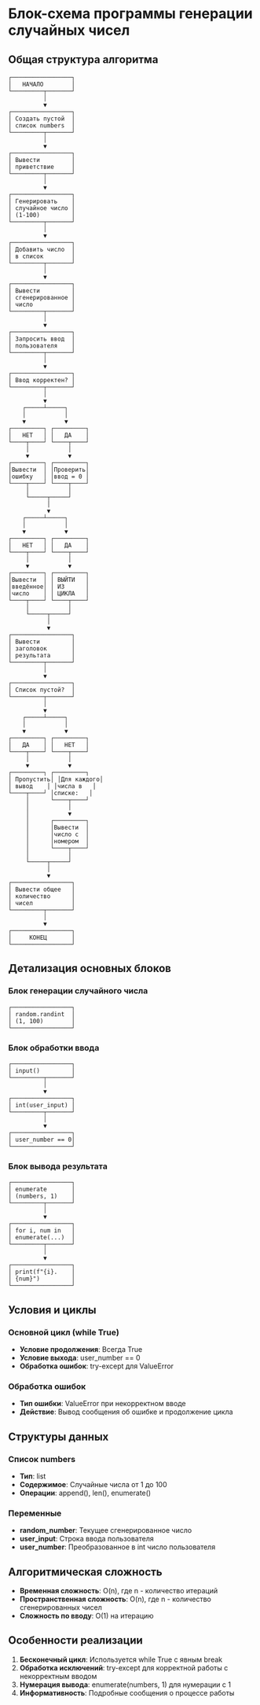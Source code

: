 # Блок-схема программы генерации случайных чисел

## Общая структура алгоритма

```
┌─────────────────┐
│   НАЧАЛО        │
└─────────┬───────┘
          │
          ▼
┌─────────────────┐
│ Создать пустой  │
│ список numbers  │
└─────────┬───────┘
          │
          ▼
┌─────────────────┐
│ Вывести         │
│ приветствие     │
└─────────┬───────┘
          │
          ▼
┌─────────────────┐
│ Генерировать    │
│ случайное число │
│ (1-100)         │
└─────────┬───────┘
          │
          ▼
┌─────────────────┐
│ Добавить число  │
│ в список        │
└─────────┬───────┘
          │
          ▼
┌─────────────────┐
│ Вывести         │
│ сгенерированное │
│ число           │
└─────────┬───────┘
          │
          ▼
┌─────────────────┐
│ Запросить ввод  │
│ пользователя    │
└─────────┬───────┘
          │
          ▼
┌─────────────────┐
│ Ввод корректен? │
└─────────┬───────┘
          │
          ▼
    ┌─────┴─────┐
    │           │
    ▼           ▼
┌─────────┐ ┌─────────┐
│   НЕТ   │ │   ДА    │
└────┬────┘ └────┬────┘
     │           │
     ▼           ▼
┌─────────┐ ┌─────────┐
│Вывести  │ │Проверить│
│ошибку   │ │ввод = 0 │
└────┬────┘ └────┬────┘
     │           │
     └─────┬─────┘
           │
           ▼
    ┌─────┴─────┐
    │           │
    ▼           ▼
┌─────────┐ ┌─────────┐
│   НЕТ   │ │   ДА    │
└────┬────┘ └────┬────┘
     │           │
     ▼           ▼
┌─────────┐ ┌─────────┐
│Вывести  │ │ ВЫЙТИ   │
│введённое│ │ ИЗ      │
│число    │ │ ЦИКЛА   │
└────┬────┘ └────┬────┘
     │           │
     └─────┬─────┘
           │
           ▼
┌─────────────────┐
│ Вывести         │
│ заголовок       │
│ результата      │
└─────────┬───────┘
          │
          ▼
┌─────────────────┐
│ Список пустой?  │
└─────────┬───────┘
          │
          ▼
    ┌─────┴─────┐
    │           │
    ▼           ▼
┌─────────┐ ┌─────────┐
│   ДА    │ │   НЕТ   │
└────┬────┘ └────┬────┘
     │           │
     ▼           ▼
┌─────────┐ ┌─────────┐
│ Пропустить│ │Для каждого│
│ вывод    │ │числа в   │
└────┬────┘ │списке:   │
     │      └────┬────┘
     │           │
     │           ▼
     │      ┌─────────┐
     │      │Вывести  │
     │      │число с  │
     │      │номером  │
     │      └────┬────┘
     │           │
     └─────┬─────┘
           │
           ▼
┌─────────────────┐
│ Вывести общее   │
│ количество      │
│ чисел           │
└─────────┬───────┘
          │
          ▼
┌─────────────────┐
│     КОНЕЦ       │
└─────────────────┘
```

## Детализация основных блоков

### Блок генерации случайного числа
```
┌─────────────────┐
│ random.randint  │
│ (1, 100)        │
└─────────────────┘
```

### Блок обработки ввода
```
┌─────────────────┐
│ input()         │
└─────────┬───────┘
          │
          ▼
┌─────────────────┐
│ int(user_input) │
└─────────┬───────┘
          │
          ▼
┌─────────────────┐
│ user_number == 0│
└─────────────────┘
```

### Блок вывода результата
```
┌─────────────────┐
│ enumerate       │
│ (numbers, 1)    │
└─────────┬───────┘
          │
          ▼
┌─────────────────┐
│ for i, num in   │
│ enumerate(...)  │
└─────────┬───────┘
          │
          ▼
┌─────────────────┐
│ print(f"{i}.    │
│ {num}")         │
└─────────────────┘
```

## Условия и циклы

### Основной цикл (while True)
- **Условие продолжения**: Всегда True
- **Условие выхода**: user_number == 0
- **Обработка ошибок**: try-except для ValueError

### Обработка ошибок
- **Тип ошибки**: ValueError при некорректном вводе
- **Действие**: Вывод сообщения об ошибке и продолжение цикла

## Структуры данных

### Список numbers
- **Тип**: list
- **Содержимое**: Случайные числа от 1 до 100
- **Операции**: append(), len(), enumerate()

### Переменные
- **random_number**: Текущее сгенерированное число
- **user_input**: Строка ввода пользователя
- **user_number**: Преобразованное в int число пользователя

## Алгоритмическая сложность

- **Временная сложность**: O(n), где n - количество итераций
- **Пространственная сложность**: O(n), где n - количество сгенерированных чисел
- **Сложность по вводу**: O(1) на итерацию

## Особенности реализации

1. **Бесконечный цикл**: Используется while True с явным break
2. **Обработка исключений**: try-except для корректной работы с некорректным вводом
3. **Нумерация вывода**: enumerate(numbers, 1) для нумерации с 1
4. **Информативность**: Подробные сообщения о процессе работы 